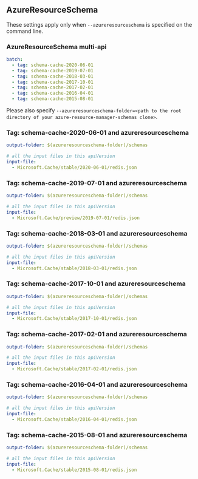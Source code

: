 ## AzureResourceSchema

These settings apply only when `--azureresourceschema` is specified on the command line.

### AzureResourceSchema multi-api

``` yaml $(azureresourceschema) && $(multiapi)
batch:
  - tag: schema-cache-2020-06-01
  - tag: schema-cache-2019-07-01
  - tag: schema-cache-2018-03-01
  - tag: schema-cache-2017-10-01
  - tag: schema-cache-2017-02-01
  - tag: schema-cache-2016-04-01
  - tag: schema-cache-2015-08-01

```

Please also specify `--azureresourceschema-folder=<path to the root directory of your azure-resource-manager-schemas clone>`.

### Tag: schema-cache-2020-06-01 and azureresourceschema

``` yaml $(tag) == 'schema-cache-2020-06-01' && $(azureresourceschema)
output-folder: $(azureresourceschema-folder)/schemas

# all the input files in this apiVersion
input-file:
  - Microsoft.Cache/stable/2020-06-01/redis.json

```

### Tag: schema-cache-2019-07-01 and azureresourceschema

``` yaml $(tag) == 'schema-cache-2019-07-01' && $(azureresourceschema)
output-folder: $(azureresourceschema-folder)/schemas

# all the input files in this apiVersion
input-file:
  - Microsoft.Cache/preview/2019-07-01/redis.json

```

### Tag: schema-cache-2018-03-01 and azureresourceschema

``` yaml $(tag) == 'schema-cache-2018-03-01' && $(azureresourceschema)
output-folder: $(azureresourceschema-folder)/schemas

# all the input files in this apiVersion
input-file:
  - Microsoft.Cache/stable/2018-03-01/redis.json

```

### Tag: schema-cache-2017-10-01 and azureresourceschema

``` yaml $(tag) == 'schema-cache-2017-10-01' && $(azureresourceschema)
output-folder: $(azureresourceschema-folder)/schemas

# all the input files in this apiVersion
input-file:
  - Microsoft.Cache/stable/2017-10-01/redis.json

```

### Tag: schema-cache-2017-02-01 and azureresourceschema

``` yaml $(tag) == 'schema-cache-2017-02-01' && $(azureresourceschema)
output-folder: $(azureresourceschema-folder)/schemas

# all the input files in this apiVersion
input-file:
  - Microsoft.Cache/stable/2017-02-01/redis.json

```

### Tag: schema-cache-2016-04-01 and azureresourceschema

``` yaml $(tag) == 'schema-cache-2016-04-01' && $(azureresourceschema)
output-folder: $(azureresourceschema-folder)/schemas

# all the input files in this apiVersion
input-file:
  - Microsoft.Cache/stable/2016-04-01/redis.json

```

### Tag: schema-cache-2015-08-01 and azureresourceschema

``` yaml $(tag) == 'schema-cache-2015-08-01' && $(azureresourceschema)
output-folder: $(azureresourceschema-folder)/schemas

# all the input files in this apiVersion
input-file:
  - Microsoft.Cache/stable/2015-08-01/redis.json

```

